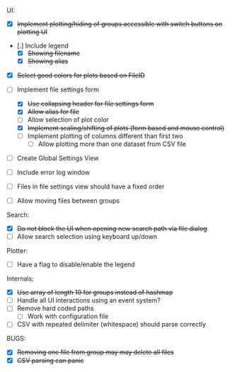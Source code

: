 UI:
- [x] ~~Implement plotting/hiding of groups accessible with switch
      buttons on plotting UI~~
- [.] Include legend
  - [x] ~~Showing filename~~
  - [x] ~~Showing alias~~
- [x] ~~Select good colors for plots based on FileID~~
- [ ] Implement file settings form
  - [x] ~~Use collapsing header for file settings form~~
  - [x] ~~Allow alias for file~~
  - [ ] Allow selection of plot color
  - [x] ~~Implement scaling/shifting of plots (form based and mouse control)~~
  - [ ] Implement plotting of columns different than first two
    - [ ] Allow plotting more than one dataset from CSV file
- [ ] Create Global Settings View
- [ ] Include error log window 
- [ ] Files in file settings view should have a fixed order

- [ ] Allow moving files between groups

Search:
- [x] ~~Do not block the UI when opening new search path via file dialog~~
- [ ] Allow search selection using keyboard up/down

Plotter:
- [ ] Have a flag to disable/enable the legend

Internals:
- [x] ~~Use array of length 10 for groups instead of hashmap~~
- [ ] Handle all UI interactions using an event system?
- [ ] Remove hard coded paths
  - [ ] Work with configuration file
- [ ] CSV with repeated delimiter (whitespace) should parse correctly

BUGS:
- [x] ~~Removing one file from group may may delete all files~~
- [x] ~~CSV parsing can panic~~
